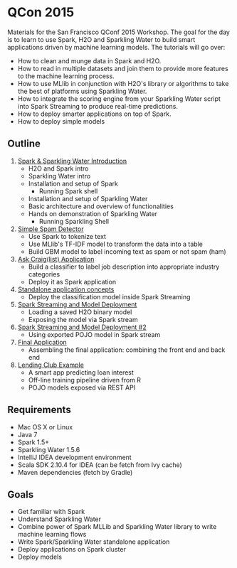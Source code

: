 # QCon 2015

Materials for the San Francisco QConf 2015 Workshop. The goal for the day is to learn to use Spark, H2O and Sparkling Water to build smart applications driven by machine learning models. The tutorials will go over:

   - How to clean and munge data in Spark and H2O.
   - How to read in multiple datasets and join them to provide more features to the machine learning process.
   - How to use MLlib in conjunction with H2O's library or algorithms to take the best of platforms using Sparkling Water.
   - How to integrate the scoring engine from your Sparkling Water script into Spark Streaming to produce real-time predictions.
   - How to deploy smarter applications on top of Spark.
   - How to deploy simple models

## Outline 

1. [Spark & Sparkling Water Introduction](01-sparkling-water-intro/README.md)
    - H2O and Spark intro
    - Sparkling Water intro
    - Installation and setup of Spark
      - Running Spark shell
    - Installation and setup of Sparkling Water
    - Basic architecture and overview of functionalities
    - Hands on demonstration of Sparkling Water
      - Running Sparkling Shell      
2. [Simple Spam Detector](02-ham-or-spam/README.md)
    - Use Spark to tokenize text
    - Use MLlib's TF-IDF model to transform the data into a table
    - Build GBM model to label incoming text as spam or not spam (ham)
3. [Ask Craig(list) Application](03-ask-craig/README.md)
    - Build a classifier to label job description into appropriate industry categories
    - Deploy it as Spark application    
4. [Standalone application concepts](04-standalone-app/README.md)
    - Deploy the classification model inside Spark Streaming
5. [Spark Streaming and Model Deployment](05-spark-streaming/README.md)
    - Loading a saved H2O binary model
    - Exposing the model via Spark stream
6. [Spark Streaming and Model Deployment #2](06-pojo-model-deployment/README.md)
    - Using exported POJO model in Spark stream
6. [Final Application](07-final-app/README.md) 
    - Assembling the final application: combining the front end and back end
7. [Lending Club Example](08-lending-club-app/README.md)
    - A smart app predicting loan interest
    - Off-line training pipeline driven from R
    - POJO models exposed via REST API
    

## Requirements
  * Mac OS X or Linux
  * Java 7
  * Spark 1.5+
  * Sparkling Water 1.5.6
  * IntelliJ IDEA development environment
  * Scala SDK 2.10.4 for IDEA (can be fetch from Ivy cache)
  * Maven dependencies (fetch by Gradle)
  
## Goals
  * Get familiar with Spark
  * Understand Sparkling Water
  * Combine power of Spark MLLib and Sparkling Water library to write machine
    learning flows
  * Write Spark/Sparkling Water standalone application
  * Deploy applications on Spark cluster
  * Deploy models
  
